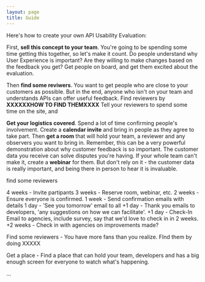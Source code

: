 ```yaml
---
layout: page
title: Guide
---
```


Here's how to create your own API Usability Evaluation:


First, **sell this concept to your team**. You're going to be spending some time getting this together, so let's make it count. Do people understand why User Experience is important? Are they willing to make changes based on the feedback you get? Get people on board, and get them excited about the evaluation.

Then **find some reviwers**. You want to get people who are close to your customers as possible. But in the end, anyone who isn't on your team and understands APIs can offer useful feedback. Find reviewers by **XXXXXXHOW TO FIND THEMXXXX** Tell your reviewers to spend some time on the site, and 

**Get your logistics covered**. Spend a lot of time confirming people's involvement. Create a **calendar invite** and bring in people as they agree to take part. Then **get a room** that will hold your team, a reviewer and any observers you want to bring in. Remember, this can be a very powerful demonstration about why customer feedback is so important. The customer data you receive can solve disputes you're having. If your whole team can't make it, create a **webinar** for them. But don't rely on it - the customer data is really important, and being there in person to hear it is invaluable.



find some reviewers

4 weeks - Invite partipants
3 weeks - Reserve room, webinar, etc.
2 weeks - Ensure everyone is confirmed.
1 week - Send confirmation emails with details
1 day - 'See you tomorrow' email to all
+1 day - Thank you emails to developers, 'any suggestions on how we can facilitate'.
+1 day - Check-In Email to agencies, include survey, say that we'd love to check in in 2 weeks.
+2 weeks - Check in with agencies on improvements made?



Find some reviewers - You have more fans than you realize. FInd them by doing XXXXX

Get a place - Find a place that can hold your team, developers and has a big enough screen for everyone to watch what's happening.




...

